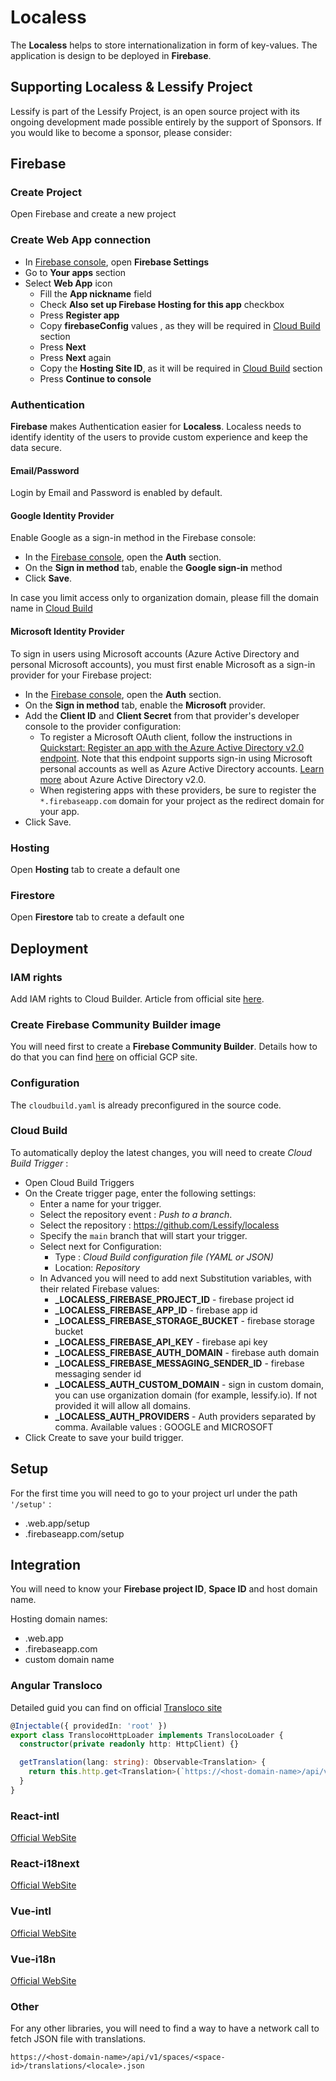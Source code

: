 # Localess

The **Localess** helps to store internationalization in form of key-values.
The application is design to be deployed in **Firebase**. 

## Supporting Localess & Lessify Project
Lessify is part of the Lessify Project, is an open source project with its ongoing development made possible entirely by the support of Sponsors.
If you would like to become a sponsor, please consider:

## Firebase

### Create Project
Open Firebase and create a new project

### Create Web App connection
- In [Firebase console](https://console.firebase.google.com/), open **Firebase Settings**
- Go to **Your apps** section
- Select **Web App** icon
  - Fill the **App nickname** field
  - Check **Also set up Firebase Hosting for this app** checkbox
  - Press **Register app**
  - Copy **firebaseConfig** values , as they will be required in [Cloud Build](#cloud-build) section
  - Press **Next**
  - Press **Next** again
  - Copy the **Hosting Site ID**, as it will be required in [Cloud Build](#cloud-build) section
  - Press **Continue to console**

### Authentication
**Firebase** makes Authentication easier for **Localess**. 
Localess needs to identify identity of the users to provide custom experience and keep the data secure.

#### Email/Password
Login by Email and Password is enabled by default.

#### Google Identity Provider
Enable Google as a sign-in method in the Firebase console:
- In the [Firebase console](https://console.firebase.google.com/), open the **Auth** section.
- On the **Sign in method** tab, enable the **Google sign-in** method
- Click **Save**.

In case you limit access only to organization domain, please fill the domain name in [Cloud Build](#cloud-build)

#### Microsoft Identity Provider
To sign in users using Microsoft accounts (Azure Active Directory and personal Microsoft accounts), you must first enable Microsoft as a sign-in provider for your Firebase project:
- In the [Firebase console](https://console.firebase.google.com/), open the **Auth** section.
- On the **Sign in method** tab, enable the **Microsoft** provider.
- Add the **Client ID** and **Client Secret** from that provider's developer console to the provider configuration:
  - To register a Microsoft OAuth client, follow the instructions in [Quickstart: Register an app with the Azure Active Directory v2.0 endpoint](https://docs.microsoft.com/en-us/azure/active-directory/develop/quickstart-v2-register-an-app). Note that this endpoint supports sign-in using Microsoft personal accounts as well as Azure Active Directory accounts. [Learn more](https://docs.microsoft.com/en-us/azure/active-directory/develop/v2-overview) about Azure Active Directory v2.0.
  - When registering apps with these providers, be sure to register the ``*.firebaseapp.com`` domain for your project as the redirect domain for your app.
- Click Save.

### Hosting
Open **Hosting** tab to create a default one

### Firestore
Open **Firestore** tab to create a default one

## Deployment

### IAM rights
Add IAM rights to Cloud Builder. Article from official site [here](https://cloud.google.com/build/docs/deploying-builds/deploy-firebase#before_you_begin). 

### Create Firebase Community Builder image
You will need first to create a **Firebase Community Builder**.
Details how to do that you can find [here](https://cloud.google.com/build/docs/deploying-builds/deploy-firebase#using_the_firebase_community_builder) on official GCP site. 

### Configuration
The ``cloudbuild.yaml`` is already preconfigured in the source code.

### Cloud Build
To automatically deploy the latest changes, you will need to create *Cloud Build Trigger* :
- Open Cloud Build Triggers
- On the Create trigger page, enter the following settings:
  - Enter a name for your trigger.
  - Select the repository event : *Push to a branch*.
  - Select the repository : https://github.com/Lessify/localess
  - Specify the `main` branch that will start your trigger. 
  - Select next for Configuration:
    - Type : *Cloud Build configuration file (YAML or JSON)*
    - Location: *Repository*
  - In Advanced you will need to add next Substitution variables, with their related Firebase values:
    - **_LOCALESS_FIREBASE_PROJECT_ID** - firebase project id
    - **_LOCALESS_FIREBASE_APP_ID** - firebase app id
    - **_LOCALESS_FIREBASE_STORAGE_BUCKET** - firebase storage bucket
    - **_LOCALESS_FIREBASE_API_KEY** - firebase api key
    - **_LOCALESS_FIREBASE_AUTH_DOMAIN** - firebase auth domain
    - **_LOCALESS_FIREBASE_MESSAGING_SENDER_ID** - firebase messaging sender id
    - **_LOCALESS_AUTH_CUSTOM_DOMAIN** - sign in custom domain, you can use organization domain (for example, lessify.io). If not provided it will allow all domains.
    - **_LOCALESS_AUTH_PROVIDERS** - Auth providers separated by comma. Available values : GOOGLE and MICROSOFT
- Click Create to save your build trigger.

## Setup
For the first time you will need to go to your project url under the path ``'/setup'`` :

- <firebase-project-id>.web.app/setup
- <firebase-project-id>.firebaseapp.com/setup


## Integration
You will need to know your **Firebase project ID**, **Space ID** and host domain name.

Hosting domain names:
- <firebase-project-id>.web.app
- <firebase-project-id>.firebaseapp.com
- custom domain name

### Angular Transloco
Detailed guid you can find on official [Transloco site](https://ngneat.github.io/transloco/docs/getting-started/installation)
```typescript
@Injectable({ providedIn: 'root' })
export class TranslocoHttpLoader implements TranslocoLoader {
  constructor(private readonly http: HttpClient) {}

  getTranslation(lang: string): Observable<Translation> {
    return this.http.get<Translation>(`https://<host-domain-name>/api/v1/spaces/<space-id>/translations/${lang}.json`);
  }
}
```

### React-intl
[Official WebSite](https://formatjs.io/docs/react-intl)

### React-i18next
[Official WebSite](https://react.i18next.com/latest/using-with-hooks)

### Vue-intl
[Official WebSite](https://formatjs.io/docs/vue-intl)

### Vue-i18n
[Official WebSite](https://vue-i18n.intlify.dev/guide/advanced/lazy.html)

### Other
For any other libraries, you will need to find a way to have a network call to fetch JSON file with translations.

``
https://<host-domain-name>/api/v1/spaces/<space-id>/translations/<locale>.json
``
